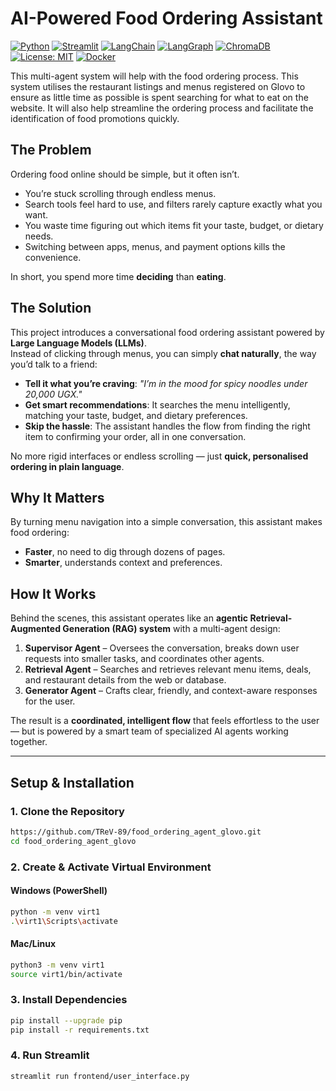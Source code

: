 # AI-Powered Food Ordering Assistant  
[![Python](https://img.shields.io/badge/python-3.9%2B-blue.svg)](https://www.python.org/)
[![Streamlit](https://img.shields.io/badge/Streamlit-Enabled-ff4b4b)](https://streamlit.io/)
[![LangChain](https://img.shields.io/badge/LangChain-0.2+-yellowgreen)](https://www.langchain.com/)
[![LangGraph](https://img.shields.io/badge/LangGraph-Agents%20&%20Workflows-purple)](https://www.langchain.com/langgraph)
[![ChromaDB](https://img.shields.io/badge/ChromaDB-Vector%20DB-orange)](https://www.trychroma.com/)
[![License: MIT](https://img.shields.io/badge/License-MIT-green.svg)](LICENSE)
[![Docker](https://img.shields.io/badge/Docker-Ready-blue)](https://www.docker.com/)

This multi-agent system will help with the food ordering process. This system utilises the restaurant listings and menus registered on Glovo to ensure as little time as possible is spent searching for what to eat on the website. It will also help streamline the ordering process and facilitate the identification of food promotions quickly.


## The Problem  

Ordering food online should be simple, but it often isn’t.  

- You’re stuck scrolling through endless menus.  
- Search tools feel hard to use, and filters rarely capture exactly what you want.  
- You waste time figuring out which items fit your taste, budget, or dietary needs.  
- Switching between apps, menus, and payment options kills the convenience.  

In short, you spend more time **deciding** than **eating**.  

## The Solution  

This project introduces a conversational food ordering assistant powered by **Large Language Models (LLMs)**.  
Instead of clicking through menus, you can simply **chat naturally**, the way you’d talk to a friend:  

- **Tell it what you’re craving**: *"I’m in the mood for spicy noodles under 20,000 UGX."*  
- **Get smart recommendations**: It searches the menu intelligently, matching your taste, budget, and dietary preferences.  
- **Skip the hassle**: The assistant handles the flow from finding the right item to confirming your order, all in one conversation.  

No more rigid interfaces or endless scrolling — just **quick, personalised ordering in plain language**.  


## Why It Matters  

By turning menu navigation into a simple conversation, this assistant makes food ordering:  

- **Faster**, no need to dig through dozens of pages.  
- **Smarter**, understands context and preferences.
  
## How It Works

Behind the scenes, this assistant operates like an **agentic Retrieval-Augmented Generation (RAG) system** with a multi-agent design:  

1. **Supervisor Agent** – Oversees the conversation, breaks down user requests into smaller tasks, and coordinates other agents.  
2. **Retrieval Agent** – Searches and retrieves relevant menu items, deals, and restaurant details from the web or database. 
3. **Generator Agent** – Crafts clear, friendly, and context-aware responses for the user.

The result is a **coordinated, intelligent flow** that feels effortless to the user — but is powered by a smart team of specialized AI agents working together.

---
## Setup & Installation

### 1. Clone the Repository
```bash
https://github.com/TReV-89/food_ordering_agent_glovo.git
cd food_ordering_agent_glovo
```

### 2. Create & Activate Virtual Environment
#### Windows (PowerShell)
```bash
python -m venv virt1
.\virt1\Scripts\activate
```

#### Mac/Linux
```bash
python3 -m venv virt1
source virt1/bin/activate
```

### 3. Install Dependencies
```bash
pip install --upgrade pip
pip install -r requirements.txt
```

### 4. Run Streamlit
```bash
streamlit run frontend/user_interface.py
```
